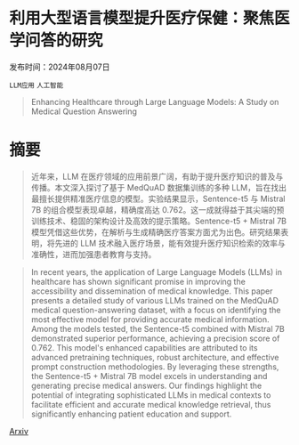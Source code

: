 # 利用大型语言模型提升医疗保健：聚焦医学问答的研究

发布时间：2024年08月07日

`LLM应用` `人工智能`

> Enhancing Healthcare through Large Language Models: A Study on Medical Question Answering

# 摘要

> 近年来，LLM 在医疗领域的应用前景广阔，有助于提升医疗知识的普及与传播。本文深入探讨了基于 MedQuAD 数据集训练的多种 LLM，旨在找出最擅长提供精准医疗信息的模型。实验结果显示，Sentence-t5 与 Mistral 7B 的组合模型表现卓越，精确度高达 0.762。这一成就得益于其尖端的预训练技术、稳固的架构设计及高效的提示策略。Sentence-t5 + Mistral 7B 模型凭借这些优势，在解析与生成精确医疗答案方面尤为出色。研究结果表明，将先进的 LLM 技术融入医疗场景，能有效提升医疗知识检索的效率与准确性，进而加强患者教育与支持。

> In recent years, the application of Large Language Models (LLMs) in healthcare has shown significant promise in improving the accessibility and dissemination of medical knowledge. This paper presents a detailed study of various LLMs trained on the MedQuAD medical question-answering dataset, with a focus on identifying the most effective model for providing accurate medical information. Among the models tested, the Sentence-t5 combined with Mistral 7B demonstrated superior performance, achieving a precision score of 0.762. This model's enhanced capabilities are attributed to its advanced pretraining techniques, robust architecture, and effective prompt construction methodologies. By leveraging these strengths, the Sentence-t5 + Mistral 7B model excels in understanding and generating precise medical answers. Our findings highlight the potential of integrating sophisticated LLMs in medical contexts to facilitate efficient and accurate medical knowledge retrieval, thus significantly enhancing patient education and support.

[Arxiv](https://arxiv.org/abs/2408.04138)